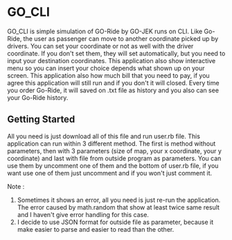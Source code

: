 # GO_CLI

GO_CLI is simple simulation of GO-Ride by GO-JEK runs on CLI. Like Go-Ride, the user as passenger can move to another coordinate picked up by drivers. You can set your coordinate or not as well with the driver coordinate. If you don't set them, they will set automatically, but you need to input your destination coordinates. This application also show interactive menu so you can insert your choice depends what shown up on your screen. This application also how much bill that you need to pay, if you agree this application will still run and if you don't it will closed. Every time you order Go-Ride, it will saved on .txt file as history and you also can see your Go-Ride history.

## Getting Started
All you need is just download all of this file and run user.rb file.
This application can run within 3 different method. The first is method without parameters, then with 3 parameters (size of map, your x coordinate, your y coordinate) and last with file from outside program as parameters. You can use them by uncomment one of them and the bottom of user.rb file, if you want use one of them just uncomment and if you won't just comment it.


Note : 
1. Sometimes it shows an error, all you need is just re-run the application. The error caused by math.random that show at least twice same result and I haven't give error handling for this case.
2. I decide to use JSON format for outside file as parameter, because it make easier to parse and easier to read than the other.

